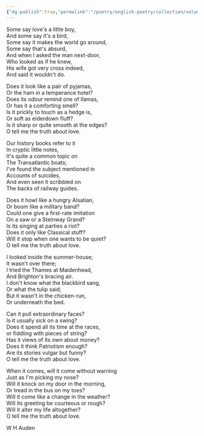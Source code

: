 ```yaml
---
{"dg-publish":true,"permalink":"/poetry/english-poetry/collection/volume-01/oh-tell-me-the-truth-about-love/"}
---
```




Some say love's a little boy,  
And some say it's a bird,  
Some say it makes the world go around,  
Some say that's absurd,  
And when I asked the man next-door,  
Who looked as if he knew,  
His wife got very cross indeed,  
And said it wouldn't do.  
  
Does it look like a pair of pyjamas,  
Or the ham in a temperance hotel?  
Does its odour remind one of llamas,  
Or has it a comforting smell?  
Is it prickly to touch as a hedge is,  
Or soft as eiderdown fluff?  
Is it sharp or quite smooth at the edges?  
O tell me the truth about love.  
  
Our history books refer to it  
In cryptic little notes,  
It's quite a common topic on  
The Transatlantic boats;  
I've found the subject mentioned in  
Accounts of suicides,  
And even seen it scribbled on  
The backs of railway guides.  
  
Does it howl like a hungry Alsatian,  
Or boom like a military band?  
Could one give a first-rate imitation  
On a saw or a Steinway Grand?  
Is its singing at parties a riot?  
Does it only like Classical stuff?  
Will it stop when one wants to be quiet?  
O tell me the truth about love.  
  
I looked inside the summer-house;  
It wasn't over there;  
I tried the Thames at Maidenhead,  
And Brighton's bracing air.  
I don't know what the blackbird sang,  
Or what the tulip said;  
But it wasn't in the chicken-run,  
Or underneath the bed.  
  
Can it pull extraordinary faces?  
Is it usually sick on a swing?  
Does it spend all its time at the races,  
or fiddling with pieces of string?  
Has it views of its own about money?  
Does it think Patriotism enough?  
Are its stories vulgar but funny?  
O tell me the truth about love.  
  
When it comes, will it come without warning  
Just as I'm picking my nose?  
Will it knock on my door in the morning,  
Or tread in the bus on my toes?  
Will it come like a change in the weather?  
Will its greeting be courteous or rough?  
Will it alter my life altogether?  
O tell me the truth about love.

W H Auden